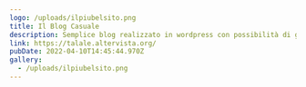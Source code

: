 ```yaml
---
logo: /uploads/ilpiubelsito.png
title: Il Blog Casuale
description: Semplice blog realizzato in wordpress con possibilità di guadagnare tramite Ads
link: https://talale.altervista.org/
pubDate: 2022-04-10T14:45:44.970Z
gallery:
  - /uploads/ilpiubelsito.png
---
```

